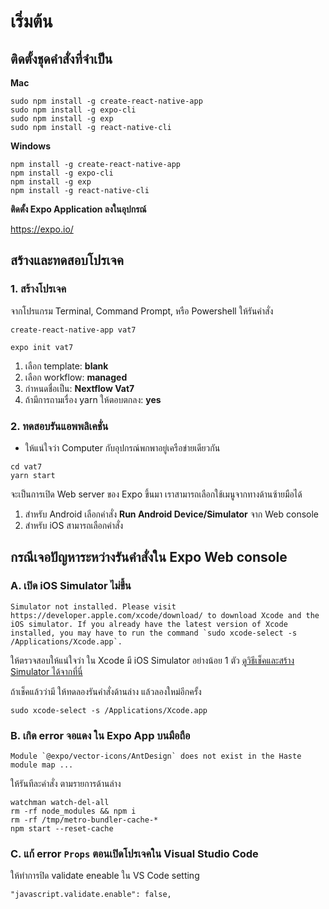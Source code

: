 
# เริ่มต้น

## ติดตั้งชุดคำสั่งที่จำเป็น 

**Mac**

```
sudo npm install -g create-react-native-app
sudo npm install -g expo-cli
sudo npm install -g exp
sudo npm install -g react-native-cli
```

**Windows**

```
npm install -g create-react-native-app
npm install -g expo-cli
npm install -g exp
npm install -g react-native-cli
```

**ติดตั้ง Expo Application ลงในอุปกรณ์**

https://expo.io/

## สร้างและทดสอบโปรเจค

### 1. สร้างโปรเจค

จากโปรแกรม Terminal, Command Prompt, หรือ Powershell ให้รันคำสั่ง

```
create-react-native-app vat7
```

```
expo init vat7
```

1. เลือก template: **blank**
2. เลือก workflow: **managed**
3. กำหนดชื่อเป็น: **Nextflow Vat7**
4. ถ้ามีการถามเรื่อง yarn ให้ตอบตกลง: **yes**

### 2. ทดสอบรันแอพพลิเคชั่น

* ให้แน่ใจว่า Computer กับอุปกรณ์พกพาอยู่เครือข่ายเดียวกัน

```
cd vat7
yarn start
```

จะเป็นการเปิด Web server ของ Expo ขึ้นมา เราสามารถเลือกใช้เมนูจากทางด้านซ้ายมือได้

1. สำหรับ Android เลือกคำสั่ง **Run Android Device/Simulator** จาก Web console
2. สำหรับ iOS สามารถเลือกคำสั่ง

## กรณีเจอปัญหาระหว่างรันคำสั่งใน Expo Web console


### A. เปิด iOS  Simulator ไม่ขึ้น 
```
Simulator not installed. Please visit https://developer.apple.com/xcode/download/ to download Xcode and the iOS simulator. If you already have the latest version of Xcode installed, you may have to run the command `sudo xcode-select -s /Applications/Xcode.app`.
```

ให้ตรวจสอบให้แน่ใจว่า ใน Xcode มี iOS Simulator อย่างน้อย 1 ตัว [ดูวิธีเช็คและสร้าง Simulator ได้จากที่นี่](https://nextflow.in.th/2019/create-and-manage-ios-simulator-with-xcode-thai/)



ถ้าเช็คแล้วว่ามี ให้ทดลองรันคำสั่งด้านล่าง แล้วลองใหม่อีกครั้ง

```
sudo xcode-select -s /Applications/Xcode.app
```



### B. เกิด error จอแดง ใน Expo App บนมือถือ

```
Module `@expo/vector-icons/AntDesign` does not exist in the Haste module map ...
```

ให้รันทีละคำสั่ง ตามรายการด้านล่าง

```
watchman watch-del-all
rm -rf node_modules && npm i
rm -rf /tmp/metro-bundler-cache-*
npm start --reset-cache
```


### C. แก้ error `Props` ตอนเปิดโปรเจคใน Visual Studio Code

ให้ทำการปิด validate eneable ใน VS Code setting

```
"javascript.validate.enable": false,
```